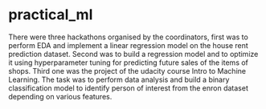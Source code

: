 # practical_ml
There were three hackathons organised by the coordinators, first was to perform EDA and implement a linear regression model on the house rent prediction dataset. 
Second was to build a regression model and to optimize it using hyperparameter tuning for predicting future sales of the items of shops.
Third one was the project of the udacity course Intro to Machine Learning. The task was to perform data analysis and build a binary classification model to identify person of interest from the enron dataset depending on various features. 
